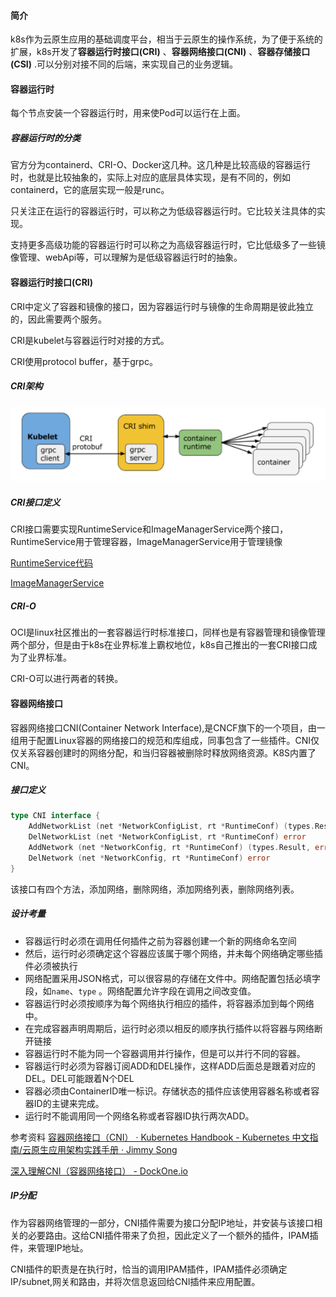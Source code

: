 #### 简介

k8s作为云原生应用的基础调度平台，相当于云原生的操作系统，为了便于系统的扩展，k8s开发了**容器运行时接口(CRI)** 、**容器网络接口(CNI)** 、**容器存储接口(CSI)** .可以分别对接不同的后端，来实现自己的业务逻辑。



#### 容器运行时

每个节点安装一个容器运行时，用来使Pod可以运行在上面。

##### 容器运行时的分类

官方分为containerd、CRI-O、Docker这几种。这几种是比较高级的容器运行时，也就是比较抽象的，实际上对应的底层具体实现，是有不同的，例如containerd，它的底层实现一般是runc。

只关注正在运行的容器运行时，可以称之为低级容器运行时。它比较关注具体的实现。

支持更多高级功能的容器运行时可以称之为高级容器运行时，它比低级多了一些镜像管理、webApi等，可以理解为是低级容器运行时的抽象。

#### 容器运行时接口(CRI)

CRI中定义了容器和镜像的接口，因为容器运行时与镜像的生命周期是彼此独立的，因此需要两个服务。

CRI是kubelet与容器运行时对接的方式。

CRI使用protocol buffer，基于grpc。

##### CRI架构



![CRI架构](./CRI架构.PNG)

##### CRI接口定义

CRI接口需要实现RuntimeService和ImageManagerService两个接口，RuntimeService用于管理容器，ImageManagerService用于管理镜像

[RuntimeService代码](https://github.com/kubernetes/kubernetes/blob/9d0d2e8ece9bdd0cd8c23be2f36eee5473afc648/staging/src/k8s.io/cri-api/pkg/apis/services.go#L98)

[ImageManagerService](https://github.com/kubernetes/kubernetes/blob/9d0d2e8ece9bdd0cd8c23be2f36eee5473afc648/staging/src/k8s.io/cri-api/pkg/apis/services.go#L113)

##### CRI-O

OCI是linux社区推出的一套容器运行时标准接口，同样也是有容器管理和镜像管理两个部分，但是由于k8s在业界标准上霸权地位，k8s自己推出的一套CRI接口成为了业界标准。

CRI-O可以进行两者的转换。



#### 容器网络接口

容器网络接口CNI(Container Network Interface),是CNCF旗下的一个项目，由一组用于配置Linux容器的网络接口的规范和库组成，同事包含了一些插件。CNI仅仅关系容器创建时的网络分配，和当归容器被删除时释放网络资源。K8S内置了CNI。

##### 接口定义

```go
type CNI interface {
    AddNetworkList (net *NetworkConfigList, rt *RuntimeConf) (types.Result, error)
    DelNetworkList (net *NetworkConfigList, rt *RuntimeConf) error
    AddNetwork (net *NetworkConfig, rt *RuntimeConf) (types.Result, error)
    DelNetwork (net *NetworkConfig, rt *RuntimeConf) error
}
```

该接口有四个方法，添加网络，删除网络，添加网络列表，删除网络列表。

##### 设计考量

- 容器运行时必须在调用任何插件之前为容器创建一个新的网络命名空间
- 然后，运行时必须确定这个容器应该属于哪个网络，并未每个网络确定哪些插件必须被执行
- 网络配置采用JSON格式，可以很容易的存储在文件中。网络配置包括必填字段，如`name`、`type` 。网络配置允许字段在调用之间改变值。
- 容器运行时必须按顺序为每个网络执行相应的插件，将容器添加到每个网络中。
- 在完成容器声明周期后，运行时必须以相反的顺序执行插件以将容器与网络断开链接
- 容器运行时不能为同一个容器调用并行操作，但是可以并行不同的容器。
- 容器运行时必须为容器订阅ADD和DEL操作，这样ADD后面总是跟着对应的DEL。DEL可能跟着N个DEL
- 容器必须由ContainerID唯一标识。存储状态的插件应该使用容器名称或者容器ID的主键来完成。
- 运行时不能调用同一个网络名称或者容器ID执行两次ADD。

参考资料 [容器网络接口（CNI） · Kubernetes Handbook - Kubernetes 中文指南/云原生应用架构实践手册 · Jimmy Song](https://jimmysong.io/kubernetes-handbook/concepts/cni.html)

[深入理解CNI（容器网络接口） - DockOne.io](http://dockone.io/article/2434548)

##### IP分配

​	作为容器网络管理的一部分，CNI插件需要为接口分配IP地址，并安装与该接口相关的必要路由。这给CNI插件带来了负担，因此定义了一个额外的插件，IPAM插件，来管理IP地址。

CNI插件的职责是在执行时，恰当的调用IPAM插件，IPAM插件必须确定IP/subnet,网关和路由，并将次信息返回给CNI插件来应用配置。




